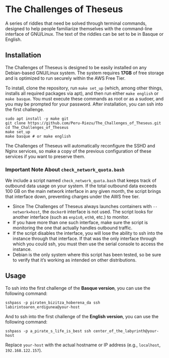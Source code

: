 # The Challenges of Theseus

A series of riddles that need be solved through terminal commands, designed to help people familiarize themselves with the command-line interface of GNU/Linux. The text of the riddles can be set to be in Basque or English.

## Installation

The Challenges of Theseus is designed to be easily installed on any Debian-based GNU/Linux system. The system requires **17GB** of free storage and is optimized to run securely within the AWS Free Tier.

To install, clone the repository, run `make set_up` (which, among other things, installs all required packages via apt), and then run either `make english` or `make basque`. You must execute these commands as root or as a sudoer, and you may be prompted for your password. After installation, you can ssh into the first challenge.

    sudo apt install -y make git
    git clone https://github.com/Peru-Riezu/The_Challenges_of_Theseus.git
    cd The_Challenges_of_Theseus
    make set_up
    make basque # or make english

The Challenges of Theseus will automatically reconfigure the SSHD and Nginx services, so make a copy of the previous configuration of these services if you want to preserve them.

### Important Note About `check_network_quota.bash`

We include a script named `check_network_quota.bash` that keeps track of outbound data usage on your system. If the total outbound data exceeds 100 GB on the main network interface in any given month, the script brings that interface down, preventing charges under the AWS free tier.

- Since The Challenges of Theseus always launches containers with `--network=host`, the `docker0` interface is not used. The script looks for another interface (such as `enp1s0`, `eth0`, etc.) to monitor.  
- If you have more than one such interface, make sure the script is monitoring the one that actually handles outbound traffic.  
- If the script disables the interface, you will lose the ability to ssh into the instance through that interface. If that was the only interface through which you could ssh,
you must then use the serial console to access the instance.  
- Debian is the only system where this script has been tested, so be sure to verify that it’s working as intended on other distributions.

## Usage

To ssh into the first challenge of the **Basque version**, you can use the following command:

    sshpass -p piraten_bizitza_hoberena_da ssh labirintoaren_erdigunea@your-host

And to ssh into the first challenge of the **English version**, you can use the following command:

    sshpass -p a_pirate_s_life_is_best ssh center_of_the_labyrinth@your-host


Replace `your-host` with the actual hostname or IP address (e.g., `localhost`, `192.168.122.157`).

